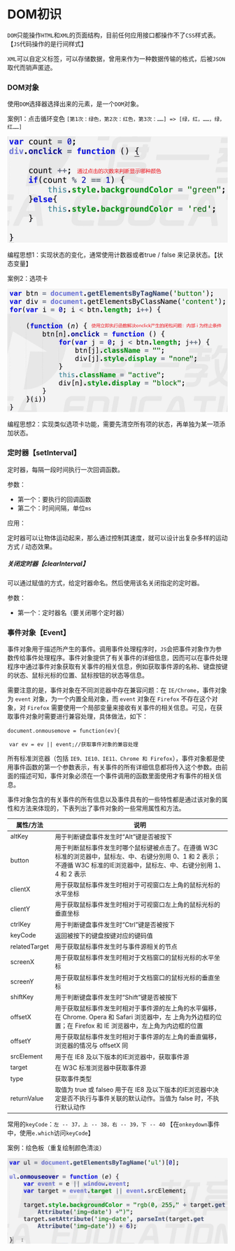 # DOM初识

`DOM`只能操作`HTML`和`XML`的页面结构，目前任何应用接口都操作不了`CSS`样式表。【`JS`代码操作的是行间样式】

`XML`可以自定义标签，可以存储数据，曾用来作为一种数据传输的格式，后被`JSON`取代而销声匿迹。

### DOM对象

使用`DOM`选择器选择出来的元素，是一个`DOM`对象。

案例1：点击循环变色 `[第1次：绿色，第2次：红色，第3次：……] => [绿，红，……，绿，红……]`

<img src="第十四节.assets/image-20220406171523538.png" alt="image-20220406171523538" style="zoom:80%;" /> 

编程思想1：实现状态的变化，通常使用计数器或者true / false 来记录状态。【状态变量】

案例2：选项卡

<img src="第十四节.assets/image-20220406173636582.png" alt="image-20220406173636582" style="zoom:67%;" /> 

编程思想2：实现类似选项卡功能，需要先清空所有项的状态，再单独为某一项添加状态。



### 定时器【setInterval】

定时器，每隔一段时间执行一次回调函数。

参数：

- 第一个：要执行的回调函数
- 第二个：时间间隔，单位`ms`

应用：

定时器可以让物体运动起来，那么通过控制其速度，就可以设计出复杂多样的运动方式 / 动态效果。

##### 关闭定时器【clearInterval】

可以通过赋值的方式，给定时器命名。然后使用该名关闭指定的定时器。

参数：

- 第一个：定时器名（要关闭哪个定时器）



### 事件对象【Event】

事件对象用于描述所产生的事件。调用事件处理程序时，`JS`会把事件对象作为参数传给事件处理程序。事件对象提供了有关事件的详细信息，因而可以在事件处理程序中通过事件对象获取有关事件的相关信息，例如获取事件源的名称、键盘按键的状态、鼠标光标的位置、鼠标按钮的状态等信息。

需要注意的是，事件对象在不同浏览器中存在兼容问题：在 `IE/Chrome`，事件对象为 `event` 对象，为一个内置全局对象，而 `event` 对象在 `Firefox` 不存在这个对象，对 `Firefox` 需要使用一个局部变量来接收有关事件的相关信息。可见，在获取事件对象时需要进行兼容处理，具体做法，如下：

`document.onmousemove = function(ev){`

​           `var ev = ev || event;//获取事件对象的兼容处理`

所有标准浏览器（包括 `IE9、IE10、IE11、Chrome 和 Firefox`），事件对象都是使用事件函数的第一个参数表示，有关事件的所有详细信息都将传入这个参数。由前面的描述可知，事件对象必须在一个事件调用的函数里面使用才有事件的相关信息。

事件对象包含的有关事件的所有信息以及事件具有的一些特性都是通过该对象的属性和方法来体现的，下表列出了事件对象的一些常用属性和方法。

| 属性/方法     | 说明                                                         |
| ------------- | ------------------------------------------------------------ |
| altKey        | 用于判断键盘事件发生时“Alt”键是否被按下                      |
| button        | 用于判断鼠标事件发生时哪个鼠标键被点击了。在遵循 W3C 标准的浏览器中，鼠标左、中、右键分別用 0、1 和 2 表示；不遵循 W3C 标准的IE浏览器中，鼠标左、中、右键分别用 1、4 和 2 表示 |
| clientX       | 用于获取鼠标事件发生时相对于可视窗口左上角的鼠标光标的水平坐标 |
| clientY       | 用于获取鼠标事件发生时相对于可视窗口左上角的鼠标光标的垂直坐标 |
| ctrlKey       | 用于判断键盘事件发生时“Ctrl”键是否被按下                     |
| keyCode       | 返回被按下的键盘按键对应的键码值                             |
| relatedTarget | 用于获取鼠标事件发生时与事件源相关的节点                     |
| screenX       | 用于获取鼠标事件发生时相对于文档窗口的鼠标光标的水平坐标     |
| screenY       | 用于获取鼠标事件发生时相对于文档窗口的鼠标光标的垂直坐标     |
| shiftKey      | 用于判断键盘事件发生时“Shift”键是否被按下                    |
| offsetX       | 用于获取鼠标事件发生时相对于事件源的左上角的水平偏移，在 Chrome. Opera 和 Safari 浏览器中，左 上角为外边框的位置；在 Firefox 和 IE 浏览器中，左上角为内边框的位置 |
| offsetY       | 用于获取鼠标事件发生时相对于事件源的左上角的垂直偏移，浏览器的情况与 offsetX 同 |
| srcElement    | 用于在 IE8 及以下版本的IE浏览器中，获取事件源                |
| target        | 在 W3C 标准浏览器中获取事件源                                |
| type          | 获取事件类型                                                 |
| returnValue   | 取值为 true 或 falseo 用于在 IE8 及以下版本的IE浏览器中决定是否不执行与事件关联的默认动作。当值为 false 时，不执行默认动作 |

常用的`keyCode`：`左 -- 37，上 -- 38，右 -- 39，下 -- 40` 【在`onkeydown`事件中，使用`e.which`访问`keyCode`】

案例：绘色板（重复绘制颜色清淡）

<img src="第十四节.assets/image-20220407192202129.png" alt="image-20220407192202129" style="zoom:80%;" /> 



